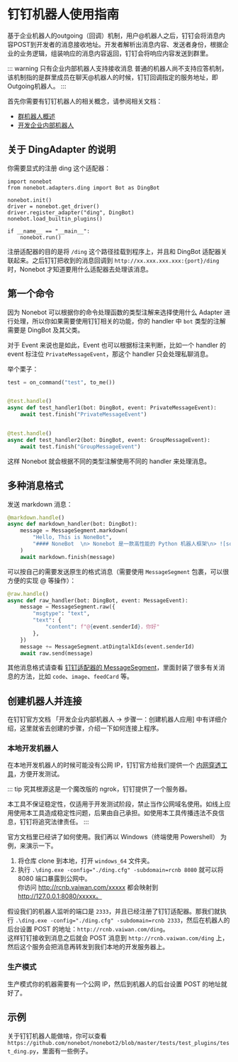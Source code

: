 # 钉钉机器人使用指南

基于企业机器人的outgoing（回调）机制，用户@机器人之后，钉钉会将消息内容POST到开发者的消息接收地址。开发者解析出消息内容、发送者身份，根据企业的业务逻辑，组装响应的消息内容返回，钉钉会将响应内容发送到群里。

::: warning 只有企业内部机器人支持接收消息
普通的机器人尚不支持应答机制，该机制指的是群里成员在聊天@机器人的时候，钉钉回调指定的服务地址，即Outgoing机器人。
:::

首先你需要有钉钉机器人的相关概念，请参阅相关文档：

- [群机器人概述](https://developers.dingtalk.com/document/app/overview-of-group-robots)
- [开发企业内部机器人](https://developers.dingtalk.com/document/app/develop-enterprise-internal-robots)

## 关于 DingAdapter 的说明

你需要显式的注册 ding 这个适配器：

```python{2,6}
import nonebot
from nonebot.adapters.ding import Bot as DingBot

nonebot.init()
driver = nonebot.get_driver()
driver.register_adapter("ding", DingBot)
nonebot.load_builtin_plugins()

if __name__ == "__main__":
    nonebot.run()
```

注册适配器的目的是将 `/ding` 这个路径挂载到程序上，并且和 DingBot 适配器关联起来。之后钉钉把收到的消息回调到 `http://xx.xxx.xxx.xxx:{port}/ding` 时，Nonebot 才知道要用什么适配器去处理该消息。

## 第一个命令

因为 Nonebot 可以根据你的命令处理函数的类型注解来选择使用什么 Adapter 进行处理，所以你如果需要使用钉钉相关的功能，你的 handler 中 `bot` 类型的注解需要是 DingBot 及其父类。

对于 Event 来说也是如此，Event 也可以根据标注来判断，比如一个 handler 的 event 标注位 `PrivateMessageEvent`，那这个 handler 只会处理私聊消息。

举个栗子：

```python
test = on_command("test", to_me())


@test.handle()
async def test_handler1(bot: DingBot, event: PrivateMessageEvent):
    await test.finish("PrivateMessageEvent")


@test.handle()
async def test_handler2(bot: DingBot, event: GroupMessageEvent):
    await test.finish("GroupMessageEvent")
```

这样 Nonebot 就会根据不同的类型注解使用不同的 handler 来处理消息。

## 多种消息格式

发送 markdown 消息：

```python
@markdown.handle()
async def markdown_handler(bot: DingBot):
    message = MessageSegment.markdown(
        "Hello, This is NoneBot",
        "#### NoneBot  \n> Nonebot 是一款高性能的 Python 机器人框架\n> ![screenshot](https://v2.nonebot.dev/logo.png)\n> [GitHub 仓库地址](https://github.com/nonebot/nonebot2) \n"
    )
    await markdown.finish(message)
```

可以按自己的需要发送原生的格式消息（需要使用 `MessageSegment` 包裹，可以很方便的实现 @ 等操作）：

```python
@raw.handle()
async def raw_handler(bot: DingBot, event: MessageEvent):
    message = MessageSegment.raw({
        "msgtype": "text",
        "text": {
            "content": f"@{event.senderId}，你好"
        },
    })
    message += MessageSegment.atDingtalkIds(event.senderId)
    await raw.send(message)
```

其他消息格式请查看 [钉钉适配器的 MessageSegment](https://github.com/nonebot/nonebot2/blob/master/nonebot/adapters/ding/message.py#L8)，里面封装了很多有关消息的方法，比如 `code`、`image`、`feedCard` 等。

## 创建机器人并连接

在钉钉官方文档 「开发企业内部机器人 -> 步骤一：创建机器人应用] 中有详细介绍，这里就省去创建的步骤，介绍一下如何连接上程序。

### 本地开发机器人

在本地开发机器人的时候可能没有公网 IP，钉钉官方给我们提供一个 [内网穿透工具](https://developers.dingtalk.com/document/resourcedownload/http-intranet-penetration?pnamespace=app)，方便开发测试。

::: tip
究其根源这是一个魔改版的 ngrok，钉钉提供了一个服务器。

本工具不保证稳定性，仅适用于开发测试阶段，禁止当作公网域名使用。如线上应用使用本工具造成稳定性问题，后果由自己承担。如使用本工具传播违法不良信息，钉钉将追究法律责任。
:::

官方文档里已经讲了如何使用。我们再以 Windows（终端使用 Powershell） 为例，来演示一下。

1. 将仓库 clone 到本地，打开 `windows_64` 文件夹。
2. 执行 `.\ding.exe -config="./ding.cfg" -subdomain=rcnb 8080` 就可以将 8080 端口暴露到公网中。  
   你访问 http://rcnb.vaiwan.com/xxxxx 都会映射到 http://127.0.0.1:8080/xxxxx。

假设我们的机器人监听的端口是 `2333`，并且已经注册了钉钉适配器。那我们就执行 `.\ding.exe -config="./ding.cfg" -subdomain=rcnb 2333`，然后在机器人的后台设置 POST 的地址：`http://rcnb.vaiwan.com/ding`。  
这样钉钉接收到消息之后就会 POST 消息到 `http://rcnb.vaiwan.com/ding` 上，然后这个服务会把消息再转发到我们本地的开发服务器上。

### 生产模式

生产模式你的机器需要有一个公网 IP，然后到机器人的后台设置 POST 的地址就好了。

## 示例

关于钉钉机器人能做啥，你可以查看 `https://github.com/nonebot/nonebot2/blob/master/tests/test_plugins/test_ding.py`，里面有一些例子。
